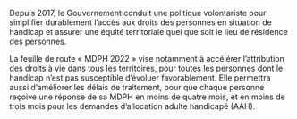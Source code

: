 <p id="brief">
  Depuis 2017, le Gouvernement conduit une politique volontariste pour simplifier durablement l’accès aux droits des personnes en situation de handicap et assurer une équité territoriale quel que soit le lieu de résidence des personnes.
</p>

<p>
  La feuille de route « MDPH 2022 » vise notamment à accélérer l’attribution des droits à vie dans tous les territoires, pour toutes les personnes dont le handicap n’est pas susceptible d’évoluer favorablement. Elle permettra aussi d’améliorer les délais de traitement, pour que chaque personne reçoive une réponse de sa MDPH en moins de quatre mois, et en moins de trois mois pour les demandes d’allocation adulte handicapé (AAH).
</p>
